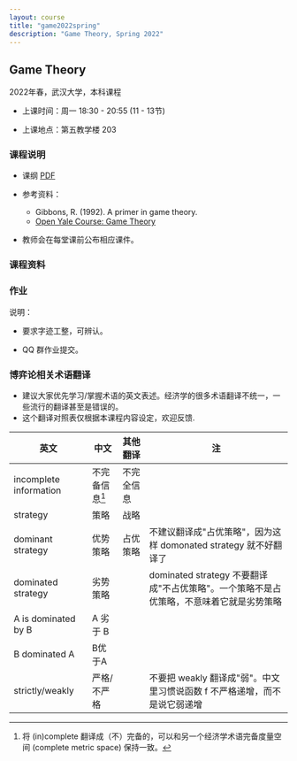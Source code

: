 ```yaml
---
layout: course
title: "game2022spring"
description: "Game Theory, Spring 2022"
---
```


## Game Theory

2022年春，武汉大学，本科课程

- 上课时间：周一 18:30 - 20:55 (11 - 13节)

- 上课地点：第五教学楼 203


### 课程说明 

- 课纲 [PDF](/pdf/game_syllabus_2022spring.pdf)

- 参考资料：
  - Gibbons, R. (1992). A primer in game theory.
  - [Open Yale Course: Game Theory](https://oyc.yale.edu/economics/econ-159)
  
- 教师会在每堂课前公布相应课件。


### 课程资料

<!---

|                             | 讲义                         | 幻灯片                                |
| --------------------------- | ---------------------------- | ------------------------------------- |
| Ch1 Static Games of Complete Information   | [PDF](/pdf/ch1_game_static_complete_info.pdf) | [PDF](/pdf/ch1_game_static_complete_info_slides.pdf) |
| Ch2 Dynamic Games of Complete Information   | [PDF](/pdf/ch2_game_dynamic_complete_info.pdf) | [PDF](/pdf/ch2_game_dynamic_complete_info_slides.pdf) |
| Ch3 Games of Incomplete Information   | [PDF](/pdf/ch3_game_incomplete_info.pdf) | [PDF](/pdf/ch3_game_incomplete_info_slides.pdf) |

-->

### 作业

说明：

- 要求字迹工整，可辨认。

- QQ 群作业提交。

<!--

| No. | 截止日期             |
| ------ | -------------------- | 
|[作业一](/pdf/game_hw1.pdf)  |  2022年3月6日（周日） |  
|[作业二](/pdf/game_hw2.pdf)  |  2022年3月27日（周日） |  
|[作业三](/pdf/game_hw3.pdf)  |  2022年4月17日（周日） |  

-->

### 博弈论相关术语翻译

- 建议大家优先学习/掌握术语的英文表述。经济学的很多术语翻译不统一，一些流行的翻译甚至是错误的。
- 这个翻译对照表仅根据本课程内容设定，欢迎反馈. 



| 英文                      | 中文     | 其他翻译   | 注                 |
| ------------------------- | -------- | ---------- | ------------------ |
| incomplete information  | 不完备信息[^fnii]     | 不完全信息   ||
| strategy | 策略 | 战略 |      |
| dominant strategy | 优势策略 | 占优策略 | 不建议翻译成"占优策略"，因为这样 domonated strategy 就不好翻译了 |
| dominated strategy | 劣势策略 |            | dominated strategy 不要翻译成"不占优策略"。一个策略不是占优策略，不意味着它就是劣势策略 |
| A is dominated by B | A 劣于 B |  | |
| B dominated A | B优于A |  | |
| strictly/weakly | 严格/不严格 |  | 不要把 weakly 翻译成"弱"。中文里习惯说函数 f 不严格递增，而不是说它弱递增 |




[^fnii]: 将 (in)complete 翻译成（不）完备的，可以和另一个经济学术语完备度量空间 (complete metric space) 保持一致。


[Open Yale Course: Game Theory]: https://oyc.yale.edu/economics/econ-159
